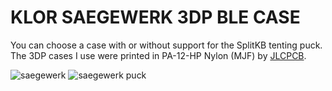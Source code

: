 # KLOR SAEGEWERK 3DP BLE CASE

You can choose a case with or without support for the SplitKB tenting puck.\
The 3DP cases I use were printed in PA-12-HP Nylon (MJF) by [JLCPCB](https://jlcpcb.com/).

![saegewerk](../../../../case/docs/images/saegewerk_3dp_ble.png)
![saegewerk puck](../../../../case/docs/images/saegewerk_3dp_ble_puck.png)